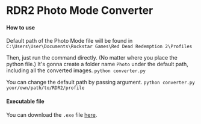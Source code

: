 # RDR2 Photo Mode Converter

#### How to use
Default path of the Photo Mode file will be found in
`C:\Users\User\Documents\Rockstar Games\Red Dead Redemption 2\Profiles`

Then, just run the command directly. (No matter where you place the python file.)
It's gonna create a folder name `Photo` under the default path, including all the converted images.
`python converter.py`

You can change the default path by passing argument.
`python converter.py your/own/path/to/RDR2/profile`

#### Executable file
You can download the `.exe` file [here](https://drive.google.com/file/d/1MjIsinKkwcmA7q3GxY06LS6AjHbepsyT/view?usp=sharing).